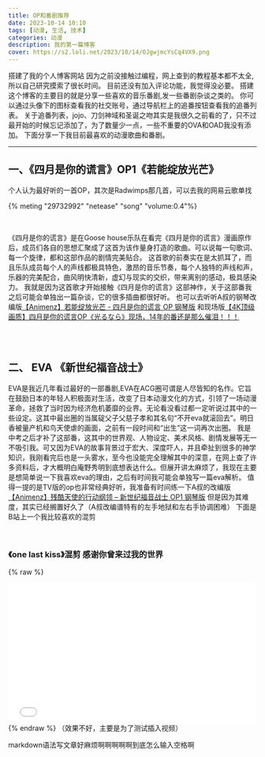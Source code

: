 ```yaml
---
title: OP和番剧推荐
date: 2023-10-14 10:10 
tags: [动漫, 生活, 技术]
categories: 动漫
description: 我的第一篇博客
cover: https://s2.loli.net/2023/10/14/OJgwjmcYsCq4VX9.png
---
```


搭建了我的个人博客网站
因为之前没接触过编程，网上查到的教程基本都不太全,所以自己研究摸索了很长时间。
目前还没有加入评论功能，我觉得没必要。
搭建这个博客的主要目的就是分享一些喜欢的音乐番剧,发一些番剧杂谈之类的。
你可以通过头像下的图标查看我的社交账号，通过导航栏上的追番按钮查看我的追番列表。
关于追番列表，jojo、刀剑神域和圣诞之吻其实是我很久之前看的了，只不过最开始的时候忘记添加了，为了数量少一点，一些不重要的OVA和OAD我没有添加。
下面分享一下我目前最喜欢的动漫歌曲和番剧。

***

## 一、《四月是你的谎言》OP1《若能绽放光芒》  

个人认为最好听的一首OP，其次是Radwimps那几首，可以去我的网易云歌单找

{% meting "29732992" "netease" "song" "volume:0.4"%}  

<br/>

《四月是你的谎言》是在Goose house乐队在看完《四月是你的谎言》漫画原作后，成员们各自的思想汇聚成了这首为该作量身打造的歌曲。可以说每一句歌词、每一个旋律，都和这部作品的剧情完美贴合。
这首歌的前奏实在是太抓耳了，而且乐队成员每个人的声线都极具特色，激昂的音乐节奏，每个人独特的声线和声，乐器的完美配合，曲风明快清新，虚幻与现实的交织，带来离别的感动，极具感染力。
我就是因为这首歌才开始接触《四月是你的谎言》这部神作，关于这部番我之后可能会单独出一篇杂谈，它的很多插曲都很好听。
也可以去听听A叔的钢琴改编版[【Animenz】若能绽放光芒 - 四月是你的谎言 OP 钢琴版](https://www.bilibili.com/video/BV1Px411N79a)
和现场版[【4K顶级画质】四月是你的谎言OP《光るなら》现场，14年的番还是那么催泪！！！](https://www.bilibili.com/video/BV1KN411C7zT)

<br/><br/>

## 二、 EVA 《新世纪福音战士》

EVA是我近几年看过最好的一部番剧,EVA在ACG圈可谓是人尽皆知的名作。它旨在鼓励日本的年轻人积极面对生活，改变了日本动漫文化的方式，引领了一场动漫革命，拯救了当时因为经济危机萎靡的业界。无论看没看过都一定听说过其中的一些设定。这其中最出圈的当属碇父子父慈子孝和其名句“不开eva就滚回去”。明日香被量产机和鸟天使虐的画面，之前有一段时间和“出生”这一词再次出圈。
我是中考之后才补了这部番，这其中的世界观、人物设定、美术风格、剧情发展等无一不吸引我。可又因为EVA的故事背景过于宏大、深度吓人，并且牵扯到很多的神学知识，我刚看完后也是一头雾水，至今也没能完全理解其中的深意，在网上查了许多资料后，才大概明白庵野秀明到底想表达什么。但展开讲太麻烦了，我现在主要是想简单说一下我喜欢eva的理由，之后有时间我可能会单独写一篇eva解析。
值得一提的是TV版的op也非常经典好听，我准备有时间练一下A叔的改编版[【Animenz】残酷天使的行动纲领 – 新世纪福音战士 OP1 钢琴版](https://www.bilibili.com/video/BV1MK411s7Xt)
但是因为其难度，其实已经搁置好久了（A叔改编谱特有的左手地狱和左右手协调困难）
下面是B站上一个我比较喜欢的混剪

<br/>

### 《one last kiss》混剪 感谢你曾来过我的世界
{% raw %}
<div style="position: relative; width: 100%; height: 0; padding-bottom: 56.25%;">
<iframe src="//player.bilibili.com/player.html?bvid=BV1254y187SE" scrolling="no" border="0" frameborder="no" framespacing="0" allowfullscreen="true" style="position: absolute; width: 100%; height: 100%; Left: 0; top: 0;" ></iframe></div>
{% endraw %}
（效果不好，主要是为了测试插入视频）

<br/>

markdown语法写文章好麻烦啊啊啊啊啊到底怎么输入空格啊




